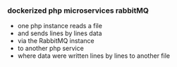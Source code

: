 ### dockerized php microservices rabbitMQ
* one php instance reads a file
* and sends lines by lines data
* via the RabbitMQ instance
* to another php service
* where data were written lines by lines to another file 
